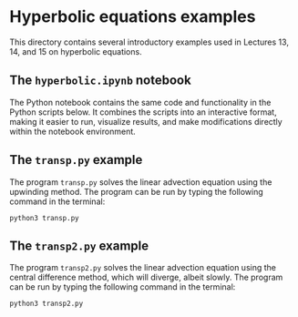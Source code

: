 # Hyperbolic equations examples

This directory contains several introductory examples used in Lectures 13, 14, and 15 on hyperbolic equations.

## The `hyperbolic.ipynb` notebook

The Python notebook contains the same code and functionality in the Python scripts below. It combines the scripts into an interactive format, making it easier to run, visualize results, and make modifications directly within the notebook environment. 

## The `transp.py` example

The program `transp.py` solves the linear advection equation using the upwinding method. The program can be run by typing the following command in the terminal:

```Shell
python3 transp.py
```

## The `transp2.py` example

The program `transp2.py` solves the linear advection equation using the central difference method, which will diverge, albeit slowly. The program can be run by typing the following command in the terminal:

```Shell
python3 transp2.py
```
